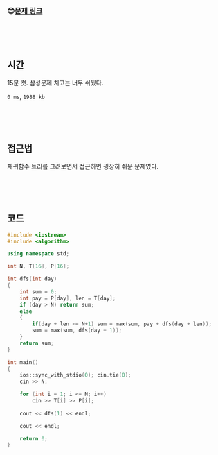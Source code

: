

### &#128526;[문제 링크](https://www.acmicpc.net/problem/14500)

<br>

<br>

<br>

## 시간

15분 컷. 삼성문제 치고는 너무 쉬웠다.

`0 ms`, `1988 kb`

<br>

<br>

<br>

## 접근법

재귀함수 트리를 그려보면서 접근하면 굉장히 쉬운 문제였다.

<br>

<br>

<br>

## 코드

```cpp
#include <iostream>
#include <algorithm>

using namespace std;

int N, T[16], P[16];

int dfs(int day)
{
	int sum = 0;
	int pay = P[day], len = T[day];
	if (day > N) return sum;
	else
	{
		if(day + len <= N+1) sum = max(sum, pay + dfs(day + len));
		sum = max(sum, dfs(day + 1));
	}
	return sum;
}

int main()
{
	ios::sync_with_stdio(0); cin.tie(0);
	cin >> N;

	for (int i = 1; i <= N; i++)
		cin >> T[i] >> P[i];
	
	cout << dfs(1) << endl;

	cout << endl;

	return 0;
}
```

<br>

<br>

<br>

